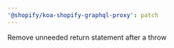 ```yaml
---
'@shopify/koa-shopify-graphql-proxy': patch
---
```


Remove unneeded return statement after a throw
